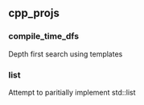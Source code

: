 ## cpp_projs

### compile_time_dfs
Depth first search using templates


### list
Attempt to paritially implement std::list 
